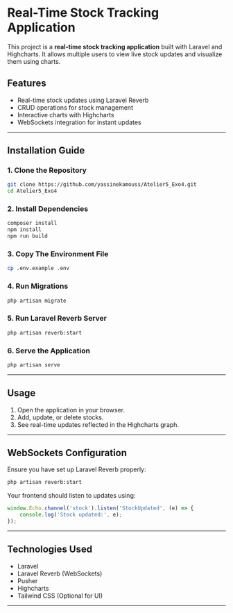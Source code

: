 # Real-Time Stock Tracking Application

This project is a **real-time stock tracking application** built with Laravel and Highcharts. It allows multiple users to view live stock updates and visualize them using charts.

## Features
- Real-time stock updates using Laravel Reverb
- CRUD operations for stock management
- Interactive charts with Highcharts
- WebSockets integration for instant updates

---

## Installation Guide
### 1. Clone the Repository
```sh
git clone https://github.com/yassinekamouss/Atelier5_Exo4.git
cd Atelier5_Exo4
```

### 2. Install Dependencies
```sh
composer install
npm install
npm run build
```

### 3. Copy The Environment File
```sh
cp .env.example .env
```

### 4. Run Migrations
```sh
php artisan migrate
```

### 5. Run Laravel Reverb Server
```sh
php artisan reverb:start
```

### 6. Serve the Application
```sh
php artisan serve
```
---

## Usage
1. Open the application in your browser.
2. Add, update, or delete stocks.
3. See real-time updates reflected in the Highcharts graph.

---

## WebSockets Configuration
Ensure you have set up Laravel Reverb properly:
```sh
php artisan reverb:start
```
Your frontend should listen to updates using:
```js
window.Echo.channel('stock').listen('StockUpdated', (e) => {
    console.log('Stock updated:', e);
});
```

---

## Technologies Used
- Laravel
- Laravel Reverb (WebSockets)
- Pusher
- Highcharts
- Tailwind CSS (Optional for UI)

---
